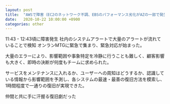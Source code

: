 ```yaml
---
layout: post
title:  "AWSで障害（EC2のネットワーク不調、EBSのパフォーマンス劣化がAZの一部で発生）"
date:   2020-10-22 10:00:00 +0900
categories: other
---
```


11:43 - 12:43頃に障害発生 社内のシステムアラートで大量のアラートが流れていることで検知 オンランMTGに緊急で集まり、緊急対応が始まった。

大量のエラーにより、影響範囲や事象特定を冷静に行うことも難しく、顧客影響も大きく、即時の決断が何度もチームに求められた。

サービスをメンテナンスに入れるか、ユーザーへの周知はどうするか、認識している情報から影響範囲を予測し、各システムの最速・最善の復旧方法を模索し、1時間程度で一通りの復旧が実現できた。

仲間と共に手に汗握る復旧劇だった
